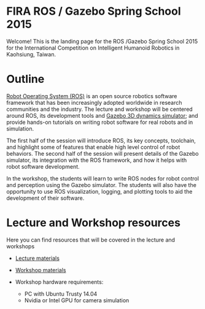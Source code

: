FIRA ROS / Gazebo Spring School 2015 
=

Welcome! This is the landing page for the ROS /Gazebo Spring School 2015 for the International Competition on Intelligent Humanoid Robotics in Kaohsiung, Taiwan.

Outline
=

[Robot Operating System (ROS)](http://wiki.ros.org) is an open source robotics software framework that has been increasingly adopted worldwide in research communities and the industry. The lecture and workshop will be centered around ROS, its development tools and [Gazebo 3D dynamics simulator](http://gazebosim.org); and provide hands-on tutorials on writing robot software for real robots and in simulation.

The first half of the session will introduce ROS, its key concepts, toolchain, and highlight some of features that enable high level control of robot behaviors. The second half of the session will present details of the Gazebo simulator, its integration with the ROS framework, and how it helps with robot software development.

In the workshop, the students will learn to write ROS nodes for robot control and perception using the Gazebo simulator. The students will also have the opportunity to use ROS visualization, logging, and plotting tools to aid the development of their software.

Lecture and Workshop resources
=

Here you can find resources that will be covered in the lecture and workshops

* [Lecture materials](https://bitbucket.org/osrf/fira-spring-school-2015/wiki/Lecture)

* [Workshop materials](https://bitbucket.org/osrf/fira-spring-school-2015/wiki/Workshop)

* Workshop hardware requirements:
     * PC with Ubuntu Trusty 14.04
     * Nvidia or Intel GPU for camera simulation


